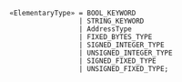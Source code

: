 <!-- This file is generated automatically by infrastructure scripts. Please don't edit by hand. -->

```{ .ebnf .slang-ebnf #ElementaryType }
«ElementaryType» = BOOL_KEYWORD
                 | STRING_KEYWORD
                 | AddressType
                 | FIXED_BYTES_TYPE
                 | SIGNED_INTEGER_TYPE
                 | UNSIGNED_INTEGER_TYPE
                 | SIGNED_FIXED_TYPE
                 | UNSIGNED_FIXED_TYPE;
```
